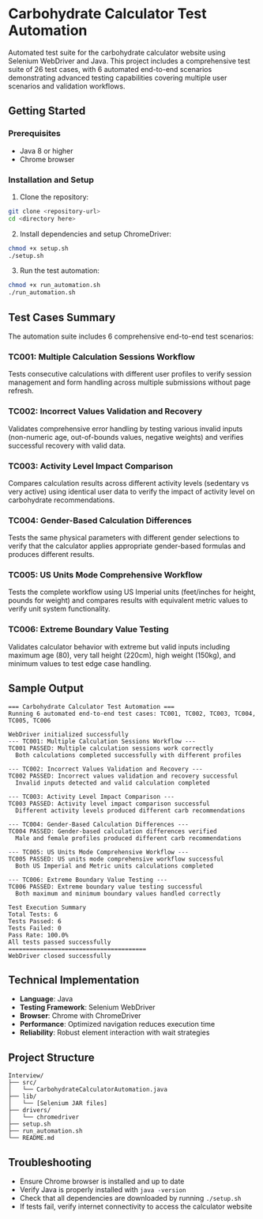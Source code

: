 # Carbohydrate Calculator Test Automation

Automated test suite for the carbohydrate calculator website using Selenium WebDriver and Java. This project includes a comprehensive test suite of 26 test cases, with 6 automated end-to-end scenarios demonstrating advanced testing capabilities covering multiple user scenarios and validation workflows.

## Getting Started

### Prerequisites
- Java 8 or higher
- Chrome browser

### Installation and Setup

1. Clone the repository:
```bash
git clone <repository-url>
cd <directory here>
```

2. Install dependencies and setup ChromeDriver:
```bash
chmod +x setup.sh
./setup.sh
```

3. Run the test automation:
```bash
chmod +x run_automation.sh
./run_automation.sh
```

## Test Cases Summary

The automation suite includes 6 comprehensive end-to-end test scenarios:

### TC001: Multiple Calculation Sessions Workflow
Tests consecutive calculations with different user profiles to verify session management and form handling across multiple submissions without page refresh.

### TC002: Incorrect Values Validation and Recovery
Validates comprehensive error handling by testing various invalid inputs (non-numeric age, out-of-bounds values, negative weights) and verifies successful recovery with valid data.

### TC003: Activity Level Impact Comparison
Compares calculation results across different activity levels (sedentary vs very active) using identical user data to verify the impact of activity level on carbohydrate recommendations.

### TC004: Gender-Based Calculation Differences
Tests the same physical parameters with different gender selections to verify that the calculator applies appropriate gender-based formulas and produces different results.

### TC005: US Units Mode Comprehensive Workflow
Tests the complete workflow using US Imperial units (feet/inches for height, pounds for weight) and compares results with equivalent metric values to verify unit system functionality.

### TC006: Extreme Boundary Value Testing
Validates calculator behavior with extreme but valid inputs including maximum age (80), very tall height (220cm), high weight (150kg), and minimum values to test edge case handling.

## Sample Output

```
=== Carbohydrate Calculator Test Automation ===
Running 6 automated end-to-end test cases: TC001, TC002, TC003, TC004, TC005, TC006

WebDriver initialized successfully
--- TC001: Multiple Calculation Sessions Workflow ---
TC001 PASSED: Multiple calculation sessions work correctly
  Both calculations completed successfully with different profiles

--- TC002: Incorrect Values Validation and Recovery ---
TC002 PASSED: Incorrect values validation and recovery successful
  Invalid inputs detected and valid calculation completed

--- TC003: Activity Level Impact Comparison ---
TC003 PASSED: Activity level impact comparison successful
  Different activity levels produced different carb recommendations

--- TC004: Gender-Based Calculation Differences ---
TC004 PASSED: Gender-based calculation differences verified
  Male and female profiles produced different carb recommendations

--- TC005: US Units Mode Comprehensive Workflow ---
TC005 PASSED: US units mode comprehensive workflow successful
  Both US Imperial and Metric units calculations completed

--- TC006: Extreme Boundary Value Testing ---
TC006 PASSED: Extreme boundary value testing successful
  Both maximum and minimum boundary values handled correctly

Test Execution Summary
Total Tests: 6
Tests Passed: 6
Tests Failed: 0
Pass Rate: 100.0%
All tests passed successfully
=======================================
WebDriver closed successfully
```

## Technical Implementation

- **Language**: Java
- **Testing Framework**: Selenium WebDriver
- **Browser**: Chrome with ChromeDriver
- **Performance**: Optimized navigation reduces execution time
- **Reliability**: Robust element interaction with wait strategies

## Project Structure

```
Interview/
├── src/
│   └── CarbohydrateCalculatorAutomation.java
├── lib/
│   └── [Selenium JAR files]
├── drivers/
│   └── chromedriver
├── setup.sh
├── run_automation.sh
└── README.md
```

## Troubleshooting

- Ensure Chrome browser is installed and up to date
- Verify Java is properly installed with `java -version`
- Check that all dependencies are downloaded by running `./setup.sh`
- If tests fail, verify internet connectivity to access the calculator website
